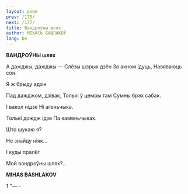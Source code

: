 ```yaml
---
layout: poem
prev: /175/
next: /177/
title: Вандроўны шлях
author: МІХАСЬ БАШЛАКОЎ
lang: be
---
```



 
**ВАНДРОЎНЫ шлях**

А дажджы, дажджы — Слёзы шэрых дзён За акном ідуць, Навяваюць сон.

Я ж брыду адзін

Пад дажджом, дзівак, Толькі ў цемры там Сумны брэх сабак.

I вакол нідзе Hi агеньчыка.

Толькі дождж ідзе Па каменьчыках.

Што шукаю я?

He знайду ніяк...

I куды пралёг

Мой вандроўны шлях?..

**MIHAS BASHLAKOV**

1  "— -
